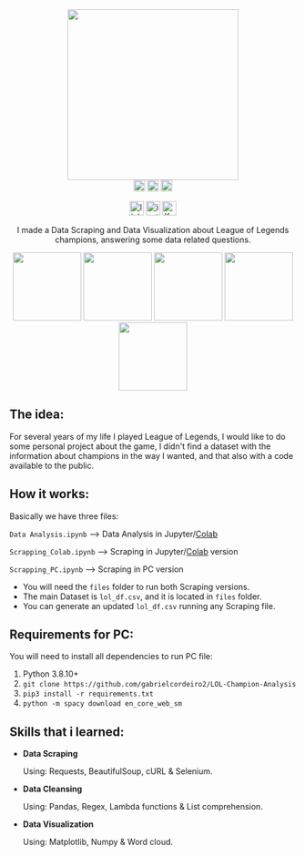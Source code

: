 <div align="center">
  <img height="300em" src="https://user-images.githubusercontent.com/100642061/180362083-40c143c6-447d-4274-9116-e7bbd1558cf3.gif">
</div>

<div align="center">
  <img height='20' src='https://img.shields.io/github/stars/gabrielcordeiro2/LOL-Champion-Analysis.svg' />
  <img height='20' src='https://img.shields.io/badge/License-MIT-red.svg' />
  <img height='20' src='https://img.shields.io/github/forks/gabrielcordeiro2/LOL-Champion-Analysis.svg' />

[<img height='25' src='https://img.shields.io/badge/LinkedIn-000?style=for-the-badge&logo=linkedin&logoColor=blue' alt='linkedin'>](https://www.linkedin.com/in/gabrielcdev/)
[<img height='25' src='https://img.shields.io/badge/Instagram-000?style=for-the-badge&logo=instagram&logoColor=#615352' alt='instagram'>](https://www.instagram.com/krd.gabriel/)
[<img height='25' src='https://img.shields.io/badge/Kaggle-000?style=for-the-badge&logo=Kaggle&logoColor=blue' alt='Kaggle'>](https://www.kaggle.com/gabrielcdev/)

I made a Data Scraping and Data Visualization about League of Legends champions, answering some data related questions.

<div>
  <img src="https://user-images.githubusercontent.com/100642061/180348959-5666f8e0-8974-4d92-9254-0cfbe0df30bb.png"  height="120px" />
  <img src="https://user-images.githubusercontent.com/100642061/180348992-1e493e41-7918-47d2-9549-ae1ad2556f91.png"  height="120px" />
  <img src="https://user-images.githubusercontent.com/100642061/180349000-a82e42cd-3e26-437c-ac9f-e0e4ce36729c.png"  height="120px" />
  <img src="https://user-images.githubusercontent.com/100642061/180349004-556ac175-bd1e-4edd-b852-22d999432577.png"  height="120px" />
  <img src="https://user-images.githubusercontent.com/100642061/180349007-b5652a07-6381-4d90-8cda-9b86d5d3b67d.png"  height="120px" /> 
</div>
</div>

## The idea:

For several years of my life I played League of Legends, I would like to do some personal project about the game, I didn't find a dataset with the information about champions in the way I wanted, and that also with a code available to the public.

## How it works:

Basically we have three files:

`Data Analysis.ipynb` --> Data Analysis in Jupyter/[Colab](https://colab.research.google.com/github/gabrielcordeiro2/LOL-Champion-Analysis/blob/main/Data_Analysis.ipynb)

`Scrapping_Colab.ipynb` --> Scraping in Jupyter/[Colab](https://colab.research.google.com/github/gabrielcordeiro2/LOL-Champion-Analysis/blob/main/Scrapping_Colab.ipynb) version

`Scrapping_PC.ipynb` --> Scraping in PC version

- You will need the `files` folder to run both Scraping versions.
- The main Dataset is `lol_df.csv`, and it is located in `files` folder.
- You can generate an updated `lol_df.csv` running any Scraping file.

## Requirements for PC:

You will need to install all dependencies to run PC file:

1.  Python 3.8.10+
2. `git clone https://github.com/gabrielcordeiro2/LOL-Champion-Analysis`
3. `pip3 install -r requirements.txt`
4. `python -m spacy download en_core_web_sm`

## Skills that i learned:

- **Data Scraping**

  Using: Requests, BeautifulSoup, cURL & Selenium.

- **Data Cleansing**
  
  Using: Pandas, Regex, Lambda functions & List comprehension.

- **Data Visualization**
  
  Using: Matplotlib, Numpy & Word cloud.
